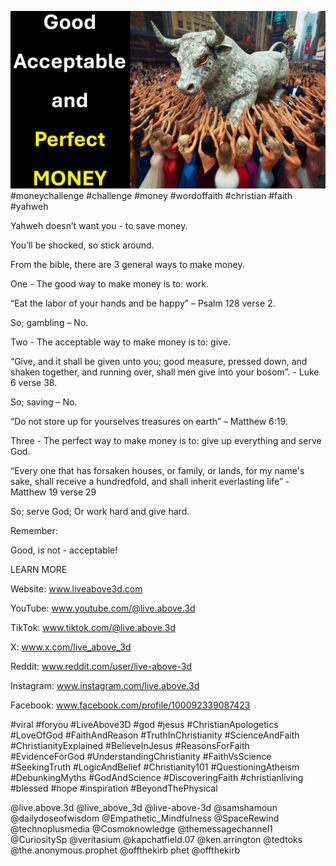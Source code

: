 ![Video cover image](../cover.jpg "cover photo")
#moneychallenge #challenge #money #wordoffaith #christian #faith #yahweh

Yahweh doesn’t want you - to save money.

You’ll be shocked, so stick around.

From the bible, there are 3 general ways to make money.

One - The good way to make money is to: work. 

“Eat the labor of your hands and be happy” – Psalm 128 verse 2.

So; gambling – No. 

Two - The acceptable way to make money is to: give. 

“Give, and it shall be given unto you; good measure, pressed down, and shaken together, and running over, shall men give into your bosom”. - Luke 6 verse 38.

So; saving – No. 

“Do not store up for yourselves treasures on earth” – Matthew 6:19.

Three - The perfect way to make money is to: give up everything and serve God.

 “Every one that has forsaken houses, or family, or lands, for my name's sake, shall receive a hundredfold, and shall inherit everlasting life” - Matthew 19 verse 29

So; serve God; Or work hard and give hard.

Remember:

Good, is not - acceptable!


LEARN MORE

Website: www.liveabove3d.com

YouTube: www.youtube.com/@live.above.3d

TikTok: www.tiktok.com/@live.above.3d

X: www.x.com/live_above_3d

Reddit: www.reddit.com/user/live-above-3d

Instagram: www.instagram.com/live.above.3d

Facebook: www.facebook.com/profile/100092339087423

#viral #foryou #LiveAbove3D #god #jesus #ChristianApologetics #LoveOfGod #FaithAndReason #TruthInChristianity #ScienceAndFaith #ChristianityExplained #BelieveInJesus #ReasonsForFaith #EvidenceForGod #UnderstandingChristianity #FaithVsScience #SeekingTruth #LogicAndBelief #Christianity101 #QuestioningAtheism #DebunkingMyths #GodAndScience #DiscoveringFaith #christianliving #blessed #hope #inspiration #BeyondThePhysical

@live.above.3d @live_above_3d @live-above-3d @samshamoun @dailydoseofwisdom @Empathetic_Mindfulness @SpaceRewind @technoplusmedia @Cosmoknowledge @themessagechannel1 @CuriositySp @veritasium @kapchatfield.07 @ken.arrington @tedtoks @the.anonymous.prophet @offthekirb
phet @offthekirb

